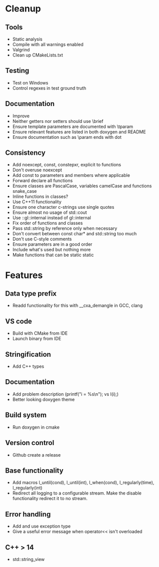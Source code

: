 # Cleanup

## Tools

* Static analysis
* Compile with all warnings enabled
* Valgrind
* Clean up CMakeLists.txt

## Testing

* Test on Windows
* Control regexes in test ground truth

## Documentation

* Improve
* Neither getters nor setters should use \brief
* Ensure template parameters are documented with \tparam
* Ensure relevant features are listed in both doxygen and README
* Ensure documentation such as \param ends with dot

## Consistency

* Add noexcept, const, constepxr, explicit to functions
* Don't overuse noexcept
* Add const to parameters and members where applicable
* Forward declare all functions
* Ensure classes are PascalCase, variables camelCase and functions snake_case
* Inline functions in classes?
* Use C++11 functionality
* Ensure one character c-strings use single quotes
* Ensure almost no usage of std::cout
* Use ::gl::internal instead of gl::internal
* Fix order of functions and classes
* Pass std::string by reference only when necessary
* Don't convert between const char* and std::string too much
* Don't use C-style comments
* Ensure parameters are in a good order
* Include what's used but nothing more
* Make functions that can be static static

# Features

## Data type prefix

* Readd functionality for this with __cxa_demangle in GCC, clang

## VS code

* Build with CMake from IDE
* Launch binary from IDE

## Stringification

* Add C++ types

## Documentation

* Add problem description (printf("i = %s\n"); vs l(i);)
* Better looking doxygen theme

## Build system

* Run doxygen in cmake

## Version control

* Github create a release

## Base functionality

* Add macros l_until(cond), l_until(int), l_when(cond), l_regularly(time), l_regularly(int)
* Redirect all logging to a configurable stream. Make the disable functionality redirect it to no stream.

## Error handling

* Add and use exception type
* Give a useful error message when operator<< isn't overloaded

## C++ > 14

* std::string_view